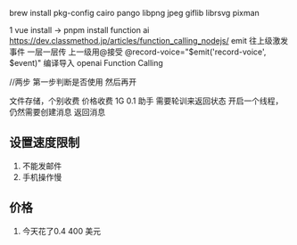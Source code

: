 brew install pkg-config cairo pango libpng jpeg giflib librsvg pixman


1 vue install -> pnpm install
function ai
https://dev.classmethod.jp/articles/function_calling_nodejs/
emit 往上级激发事件 一层一层传 上一级用@接受
	@record-voice="$emit('record-voice', $event)"
    编译导入
 openai
 Function Calling

 //两步 第一步判断是否使用 然后再开

文件存储，个别收费
 价格收费
 1G 0.1 
 助手 需要轮训来返回状态
 开启一个线程，仍然需要创建消息 返回消息
## 设置速度限制
 1. 不能发邮件
 2. 手机操作慢
## 价格
1. 今天花了0.4 400 美元